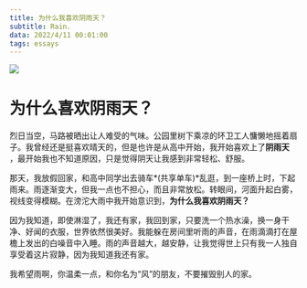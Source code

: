 ```yaml
---
title: 为什么我喜欢阴雨天？
subtitle: Rain.
data: 2022/4/11 00:01:00
tags: essays
---
```

![](https://gitee.com/mistgc/pic-go/raw/master/rain.jpg)

# 为什么喜欢阴雨天？
烈日当空，马路被晒出让人难受的气味。公园里树下乘凉的环卫工人慵懒地摇着扇子。我曾经还是挺喜欢晴天的，但是也许是从高中开始，我开始喜欢上了**阴雨天** ，最开始我也不知道原因，只是觉得阴天让我感到非常轻松、舒服。

那天，我放假回家，和高中同学出去骑车*(共享单车)*乱逛，到一座桥上时，下起雨来。雨逐渐变大，但我一点也不担心，而且非常放松。转眼间，河面升起白雾，视线变得模糊。在滂沱大雨中我开始意识到，**为什么我喜欢阴雨天？**

因为我知道，即使淋湿了，我还有家，我回到家，只要洗一个热水澡，换一身干净、好闻的衣服，世界依然很美好。我能躲在房间里听雨的声音，在雨滴滴打在屋檐上发出的白噪音中入睡。雨的声音越大，越安静，让我觉得世上只有我一人独自享受着这片寂静，因为我知道我还有家。

我希望雨啊，你温柔一点，和你名为“风”的朋友，不要摧毁别人的家。
